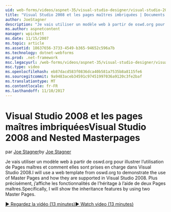 ```yaml
---
uid: web-forms/videos/aspnet-35/visual-studio-designer/visual-studio-2008-and-nested-masterpages
title: "Visual Studio 2008 et les pages maîtres imbriquées | Documents Microsoft"
author: JoeStagner
description: "Je vais utiliser un modèle web à partir de oswd.org pour illustrer l’utilisation de Pages maîtres et comment elles sont prises en charge dans Visual Studio 2008. En particulier, je vous montrerai th..."
ms.author: aspnetcontent
manager: wpickett
ms.date: 11/15/2007
ms.topic: article
ms.assetid: 18637656-3733-4549-b365-94652c596a7b
ms.technology: dotnet-webforms
ms.prod: .net-framework
msc.legacyurl: /web-forms/videos/aspnet-35/visual-studio-designer/visual-studio-2008-and-nested-masterpages
msc.type: video
ms.openlocfilehash: eb87dacd583f0836dca40b581a7535b8a8115fe6
ms.sourcegitcommit: 9a9483aceb34591c97451997036a9120c3fe2baf
ms.translationtype: MT
ms.contentlocale: fr-FR
ms.lasthandoff: 11/10/2017
---
```

<a name="visual-studio-2008-and-nested-masterpages"></a><span data-ttu-id="85d45-104">Visual Studio 2008 et les pages maîtres imbriquées</span><span class="sxs-lookup"><span data-stu-id="85d45-104">Visual Studio 2008 and Nested Masterpages</span></span>
====================
<span data-ttu-id="85d45-105">par [Joe Stagner](https://github.com/JoeStagner)</span><span class="sxs-lookup"><span data-stu-id="85d45-105">by [Joe Stagner](https://github.com/JoeStagner)</span></span>

<span data-ttu-id="85d45-106">Je vais utiliser un modèle web à partir de oswd.org pour illustrer l’utilisation de Pages maîtres et comment elles sont prises en charge dans Visual Studio 2008.</span><span class="sxs-lookup"><span data-stu-id="85d45-106">I will use a web template from oswd.org to demonstrate the use of Master Pages and how they are supported in Visual Studio 2008.</span></span> <span data-ttu-id="85d45-107">Plus précisément, j’affiche les fonctionnalités de l’héritage à l’aide de deux Pages maîtres.</span><span class="sxs-lookup"><span data-stu-id="85d45-107">Specifically, I will show the inheritance features by using two Master Pages.</span></span>

[<span data-ttu-id="85d45-108">&#9654; Regardez la vidéo (13 minutes)</span><span class="sxs-lookup"><span data-stu-id="85d45-108">&#9654; Watch video (13 minutes)</span></span>](https://channel9.msdn.com/Blogs/ASP-NET-Site-Videos/visual-studio-2008-and-nested-masterpages)
